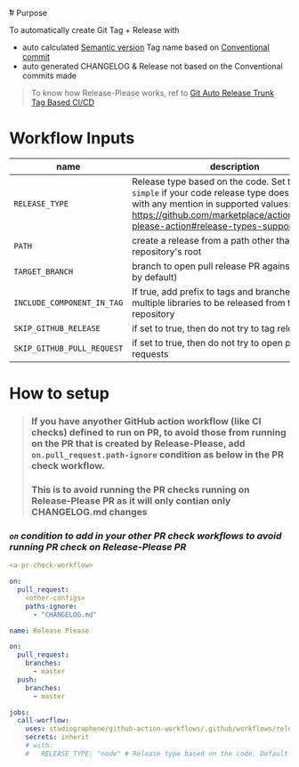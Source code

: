 ̉̉̉̉̉̉̉̉̉̉̉# Purpose

To automatically create Git Tag + Release with

- auto calculated [Semantic version](https://semver.org/#semantic-versioning-200) Tag name based on [Conventional commit](https://www.conventionalcommits.org/en/v1.0.0/)
- auto generated CHANGELOG & Release not based on the Conventional commits made

> To know how Release-Please works, ref to [Git Auto Release Trunk Tag Based CI/CD](https://studiographene.atlassian.net/wiki/spaces/SGKB/pages/2147615558/Git+Auto+Release+Trunk+Tag+Based+CI+CD)

# Workflow Inputs

| name                       | description                                                                                                                                                                                                              | type    | required | default |
| -------------------------- | ------------------------------------------------------------------------------------------------------------------------------------------------------------------------------------------------------------------------ | ------- | -------- | ------- |
| `RELEASE_TYPE`             | Release type based on the code. Set this to `simple` if your code release type does not match with any mention in supported values: https://github.com/marketplace/actions/release-please-action#release-types-supported | string  | no       | `node`  |
| `PATH`                     | create a release from a path other than the repository's root                                                                                                                                                            | string  | no       | ""      |
| `TARGET_BRANCH`            | branch to open pull release PR against (detected by default)                                                                                                                                                             | string  | no       | ""      |
| `INCLUDE_COMPONENT_IN_TAG` | If true, add prefix to tags and branches, allowing multiple libraries to be released from the same repository                                                                                                            | boolean | no       | false   |
| `SKIP_GITHUB_RELEASE`      | if set to true, then do not try to tag releases                                                                                                                                                                          | boolean | no       | false   |
| `SKIP_GITHUB_PULL_REQUEST` | if set to true, then do not try to open pull requests                                                                                                                                                                    | boolean | no       | false   |

# How to setup

> ### If you have anyother GitHub action workflow (like CI checks) defined to run on PR, to avoid those from running on the PR that is created by Release-Please, add `on.pull_request.path-ignore` condition as below in the PR check workflow.
>
> ### This is to avoid running the PR checks running on Release-Please PR as it will only contian only CHANGELOG.md changes

### _`on` condition to add in your other PR check workflows to avoid running PR check on Release-Please PR_

```yaml
<a-pr-check-workflow>

on:
  pull_request:
    <other-configs>
    paths-ignore:
      - "CHANGELOG.md"
```

```yaml
name: Release Please

on:
  pull_request:
    branches:
      - master
  push:
    branches:
      - master

jobs:
  call-worflow:
    uses: studiographene/github-action-workflows/.github/workflows/release-please.yml@master # if you want alternatively pin to tag version version
    secrets: inherit
    # with:
    #   RELEASE_TYPE: "node" # Release type based on the code. Default = `node`. Set this to `simple` if your code release type does not match with any mention in supported values: https://github.com/marketplace/actions/release-please-action#release-types-supported
```
